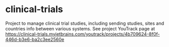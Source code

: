 # clinical-trials
Project to manage clinical trial studies, including sending studies, sites and countries info between various systems.
See project YouTrack page at https://clinical-trials.myjetbrains.com/youtrack/projects/4b709624-8f0f-446d-b3e6-ba2c3ee2560e
